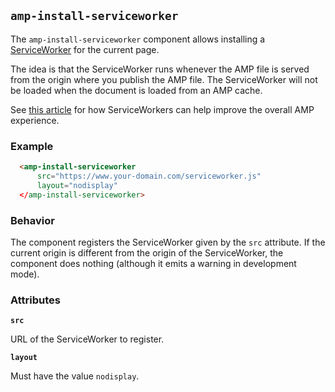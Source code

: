 <!---
Copyright 2015 The AMP HTML Authors. All Rights Reserved.

Licensed under the Apache License, Version 2.0 (the "License");
you may not use this file except in compliance with the License.
You may obtain a copy of the License at

      http://www.apache.org/licenses/LICENSE-2.0

Unless required by applicable law or agreed to in writing, software
distributed under the License is distributed on an "AS-IS" BASIS,
WITHOUT WARRANTIES OR CONDITIONS OF ANY KIND, either express or implied.
See the License for the specific language governing permissions and
limitations under the License.
-->

## <a name="amp-install-serviceworker"></a> `amp-install-serviceworker`

The `amp-install-serviceworker` component allows installing a [ServiceWorker](http://www.html5rocks.com/en/tutorials/service-worker/introduction/) for the current page.

The idea is that the ServiceWorker runs whenever the AMP file is served from the origin where you publish the AMP file. The ServiceWorker will not be loaded when the document is loaded from an AMP cache.

See [this article](https://medium.com/@cramforce/amps-and-websites-in-the-age-of-the-service-worker-8369841dc962) for how ServiceWorkers can help improve the overall AMP experience.

### Example

```html
  <amp-install-serviceworker
      src="https://www.your-domain.com/serviceworker.js"
      layout="nodisplay"
  </amp-install-serviceworker>
```

### Behavior

The component registers the ServiceWorker given by the `src` attribute. If the current origin is different from the origin of the ServiceWorker, the component does nothing (although it emits a warning in development mode).

### Attributes

**`src`**

URL of the ServiceWorker to register.

**`layout`**

Must have the value `nodisplay`.
